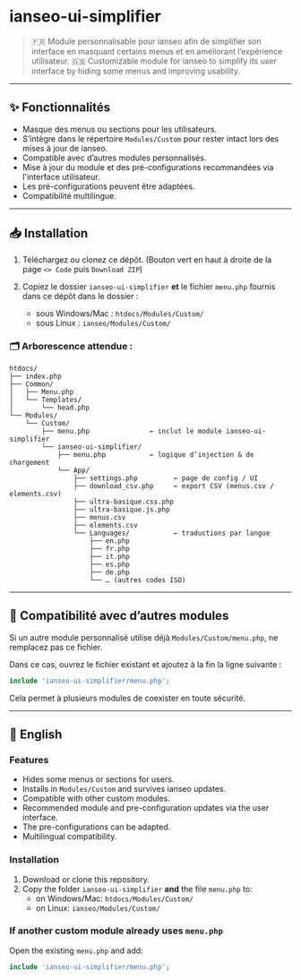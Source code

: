 
# ianseo-ui-simplifier

> 🇫🇷 Module personnalisable pour ianseo afin de simplifier son interface en masquant certains menus et en améliorant l’expérience utilisateur.
> 🇬🇧 Customizable module for ianseo to simplify its user interface by hiding some menus and improving usability.

---

## ✨ Fonctionnalités

- Masque des menus ou sections pour les utilisateurs.
- S’intègre dans le répertoire `Modules/Custom` pour rester intact lors des mises à jour de ianseo.
- Compatible avec d’autres modules personnalisés.
- Mise à jour du module et des pré-configurations recommandées via l'interface utilisateur.
- Les pré-configurations peuvent être adaptées.
- Compatibilité multilingue.

---

## 📥 Installation

1. Téléchargez ou clonez ce dépôt. (Bouton vert en haut à droite de la page `<> Code` puis `Download ZIP`)
2. Copiez le dossier `ianseo-ui-simplifier` **et** le fichier `menu.php` fournis dans ce dépôt dans le dossier :  

   - sous Windows/Mac : `htdocs/Modules/Custom/`
   - sous Linux : `ianseo/Modules/Custom/`

### 🗂️ Arborescence attendue :

```
htdocs/
├── index.php
├── Common/
│   ├── Menu.php
│   └── Templates/
│       └── head.php
└── Modules/
    └── Custom/
        ├── menu.php               ← inclut le module ianseo-ui-simplifier
        └── ianseo-ui-simplifier/
            ├── menu.php           ← logique d’injection & de chargement
            └── App/
                ├── settings.php         ← page de config / UI
                ├── download_csv.php     ← export CSV (menus.csv / elements.csv)
                ├── ultra-basique.css.php
                ├── ultra-basique.js.php
                ├── menus.csv
                ├── elements.csv
                └── Languages/           ← traductions par langue
                    ├── en.php
                    ├── fr.php
                    ├── it.php
                    ├── es.php
                    ├── de.php
                    └── … (autres codes ISO)
```

---

## 🧩 Compatibilité avec d’autres modules

Si un autre module personnalisé utilise déjà `Modules/Custom/menu.php`, ne remplacez pas ce fichier.

Dans ce cas, ouvrez le fichier existant et ajoutez à la fin la ligne suivante :

```php
include 'ianseo-ui-simplifier/menu.php';
```

Cela permet à plusieurs modules de coexister en toute sécurité.

---

## 📝 English

### Features
- Hides some menus or sections for users.
- Installs in `Modules/Custom` and survives ianseo updates.
- Compatible with other custom modules.
- Recommended module and pre-configuration updates via the user interface.
- The pre-configurations can be adapted.
- Multilingual compatibility.

### Installation
1. Download or clone this repository.
2. Copy the folder `ianseo-ui-simplifier` **and** the file `menu.php` to:
   - on Windows/Mac: `htdocs/Modules/Custom/`
   - on Linux: `ianseo/Modules/Custom/`

### If another custom module already uses `menu.php`
Open the existing `menu.php` and add:
```php
include 'ianseo-ui-simplifier/menu.php';
```
